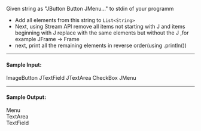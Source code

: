 Given string as "JButton Button JMenu..." to stdin of your programm

* Add all elements from this string to `List<String>`
* Next, using Stream API remove all items not starting with J and items beginning with J replace with the same elements but without the J ,for example JFrame -> Frame
* next, print all the remaining elements in reverse order(using .println())
____________________________________
#### Sample Input:

ImageButton JTextField JTextArea CheckBox JMenu
_______________________________________
#### Sample Output:

Menu<br/>
TextArea<br/>
TextField